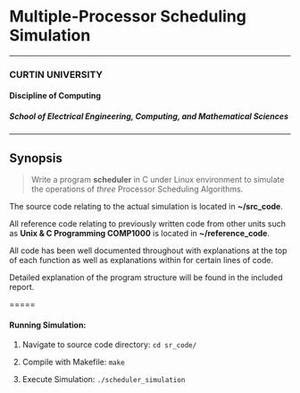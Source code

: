 # Multiple-Processor Scheduling Simulation
***
### CURTIN UNIVERSITY
#### Discipline of Computing
##### School of Electrical Engineering, Computing, and Mathematical Sciences
***
## Synopsis

> Write a program **scheduler** in C under Linux environment to simulate the operations of *three* Processor Scheduling Algorithms.

The source code relating to the actual simulation is located in **~/src_code**.

All reference code relating to previously written code from other units such as **Unix & C Programming COMP1000** is located in **~/reference_code**.

All code has been well documented throughout with explanations at the top of each function as well as explanations within for certain lines of code.

Detailed explanation of the program structure will be found in the included report.

=====
#### Running Simulation:

1.  Navigate to source code directory: `cd sr_code/`

2.  Compile with Makefile: `make`

3.  Execute Simulation: `./scheduler_simulation`

